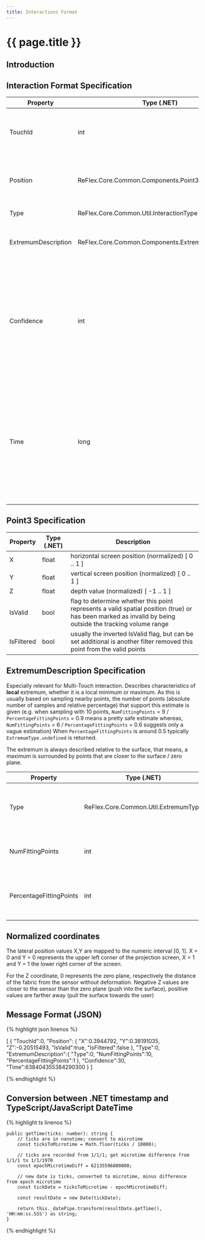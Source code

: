 ```yaml
---
title: Interactions Format
---
```


# {{ page.title }}

## Introduction

## Interaction Format Specification

| Property            | Type (.NET)                                       | Description                                                                                                                                                    |
| ------------------- | ------------------------------------------------- | -------------------------------------------------------------------------------------------------------------------------------------------------------------- |
| TouchId             | int                                               | unique identifier to map position to finger, e.g. to detect gestures                                                                                           |
| Position            | ReFlex.Core.Common.Components.Point3              | Position in normalized coordinates, plus flags for filter / validity                                                                                           |
| Type                | ReFlex.Core.Common.Util.InteractionType           | 0: None, 1: Push, 2: Pull                                                                                                                                      |
| ExtremumDescription | ReFlex.Core.Common.Components.ExtremumDescription | Description of the type of the detected Extremum                                                                                                               |
| Confidence          | int                                               | longest period of frames which this touch has been observed without interruption. If a touchpoint gets lost, this is decremented each frame                    |
| Time                | long                                              | .NET Timestamp for the frame capture (number of 100-nanosecond intervals that have elapsed since 12:00:00 midnight, January 1, 0001 in the Gregorian calendar) |

## Point3 Specification

| Property                | Type (.NET) | Description                                                  |
| ----------------------- | ----------- | ------------------------------------------------------------ |
| X                       | float       | horizontal screen position (normalized) [ 0 .. 1 ]                  |
| Y                       | float       | vertical screen position (normalized) [ 0 .. 1 ]                  |
| Z                       | float       | depth value (normalized) [ -1 .. 1 ]                  |
| IsValid        | bool         | flag to determine whether this point represents a valid spatial position (true) or has been marked as invalid by being outside the tracking volume range        |
| IsFiltered | bool         | usually the inverted IsValid flag, but can be set additional is another filter removed this point from the valid points  |

## ExtremumDescription Specification

Especially relevant for Multi-Touch interaction. Describes characteristics of **local** extremum, whether it is a local minimum or maximum. As this is usually based on sampling nearby points, the number of points (absolute number of samples and relative percentage) that support this estimate is given (e.g. when sampling with 10 points, `NumFittingPoints` = 9 / `PercentageFittingPoints` = 0.9 means a pretty safe estimate whereas, `NumFittingPoints` = 6 / `PercentageFittingPoints` = 0.6 suggests only a vague estimation)
When `PercentageFittingPoints` is around 0.5 typically `ExtremumType.undefined` is returned.

The extremum is always described relative to the surface, that means, a maximum is surrounded by points that are closer to the surface / zero plane.  

| Property                | Type (.NET)                          | Description                                                  |
| ----------------------- | ------------------------------------ | ------------------------------------------------------------ |
| Type                    | ReFlex.Core.Common.Util.ExtremumType | 0: Minimum, 1: Maximum, 2: Undefined                         |
| NumFittingPoints        | int                                  | absolute number of samples that fit into estimation          |
| PercentageFittingPoints | int                                  | relative number of samples that fit into estimation [0 .. 1] |

## Normalized coordinates

The lateral position values X,Y are mapped to the numeric interval [0, 1]. X = 0 and Y = 0 represents the upper left corner of the projection screen, X = 1 and Y = 1 the lower right corner of the screen.

For the Z coordinate, 0 represents the zero plane, respectively the distance of the fabric from the sensor without deformation. Negative Z values are closer to the sensor than the zero plane (push into the surface), positive values are farther away (pull the surface towards the user)

## Message Format (JSON)

{% highlight json linenos %}

[
    {
      "TouchId":0,
      "Position": {
        "X":0.3944792,
        "Y":0.38191035,
        "Z":-0.20515493,
        "IsValid":true,
        "IsFiltered":false
      },
      "Type":0,
      "ExtremumDescription":{
        "Type":0,
        "NumFittingPoints":10,
        "PercentageFittingPoints":1
      },
      "Confidence":30,
      "Time":638404355384290300
    }
]

{% endhighlight %}

## Conversion between .NET timestamp and TypeScript/JavaScript DateTime 

{% highlight ts linenos %}

    public getTime(ticks: number): string {
        // ticks are in nanotime; convert to microtime
        const ticksToMicrotime = Math.floor(ticks / 10000);

        // ticks are recorded from 1/1/1; get microtime difference from 1/1/1 to 1/1/1970
        const epochMicrotimeDiff = 62135596800000;

        // new date is ticks, converted to microtime, minus difference from epoch microtime
        const tickDate = ticksToMicrotime - epochMicrotimeDiff;

        const resultDate = new Date(tickDate);

        return this._datePipe.transform(resultDate.getTime(), 'HH:mm:ss.SSS') as string;
    }

{% endhighlight %}
